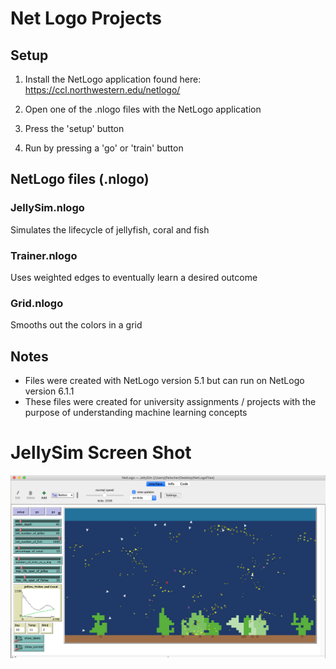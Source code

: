 Net Logo Projects
=================

## Setup

1. Install the NetLogo application found here:
https://ccl.northwestern.edu/netlogo/ 

2. Open one of the .nlogo files with the NetLogo application

3. Press the 'setup' button

4. Run by pressing a 'go' or 'train' button


## NetLogo files (.nlogo)

### JellySim.nlogo

Simulates the lifecycle of jellyfish, coral and fish

### Trainer.nlogo

Uses weighted edges to eventually learn a desired outcome

### Grid.nlogo

Smooths out the colors in a grid

## Notes

- Files were created with NetLogo version 5.1 but can run on NetLogo version 6.1.1
- These files were created for university assignments / projects with the purpose of understanding machine learning concepts

# JellySim Screen Shot

![alt text](screenshots/jellyfish.png "jelly")
